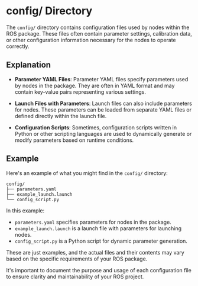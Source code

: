 # config/ Directory

The `config/` directory contains configuration files used by nodes within the ROS package. These files often contain parameter settings, calibration data, or other configuration information necessary for the nodes to operate correctly.

## Explanation

- **Parameter YAML Files**: Parameter YAML files specify parameters used by nodes in the package. They are often in YAML format and may contain key-value pairs representing various settings.

- **Launch Files with Parameters**: Launch files can also include parameters for nodes. These parameters can be loaded from separate YAML files or defined directly within the launch file.

- **Configuration Scripts**: Sometimes, configuration scripts written in Python or other scripting languages are used to dynamically generate or modify parameters based on runtime conditions.

## Example

Here's an example of what you might find in the `config/` directory:

```
config/
├── parameters.yaml
├── example_launch.launch
└── config_script.py
```

In this example:
- `parameters.yaml` specifies parameters for nodes in the package.
- `example_launch.launch` is a launch file with parameters for launching nodes.
- `config_script.py` is a Python script for dynamic parameter generation.

These are just examples, and the actual files and their contents may vary based on the specific requirements of your ROS package.

It's important to document the purpose and usage of each configuration file to ensure clarity and maintainability of your ROS project.